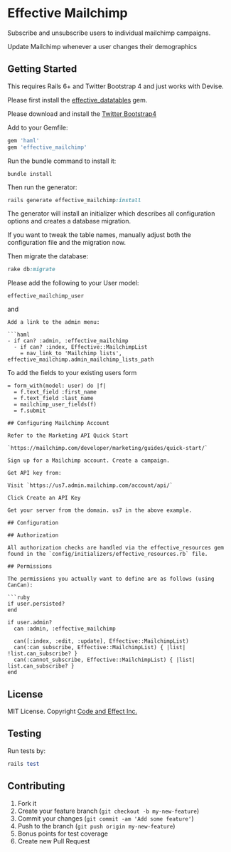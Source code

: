 # Effective Mailchimp

Subscribe and unsubscribe users to individual mailchimp campaigns.

Update Mailchimp whenever a user changes their demographics

## Getting Started

This requires Rails 6+ and Twitter Bootstrap 4 and just works with Devise.

Please first install the [effective_datatables](https://github.com/code-and-effect/effective_datatables) gem.

Please download and install the [Twitter Bootstrap4](http://getbootstrap.com)

Add to your Gemfile:

```ruby
gem 'haml'
gem 'effective_mailchimp'
```

Run the bundle command to install it:

```console
bundle install
```

Then run the generator:

```ruby
rails generate effective_mailchimp:install
```

The generator will install an initializer which describes all configuration options and creates a database migration.

If you want to tweak the table names, manually adjust both the configuration file and the migration now.

Then migrate the database:

```ruby
rake db:migrate
```

Please add the following to your User model:

```
effective_mailchimp_user
```

and

```
Add a link to the admin menu:

```haml
- if can? :admin, :effective_mailchimp
  - if can? :index, Effective::MailchimpList
    = nav_link_to 'Mailchimp lists', effective_mailchimp.admin_mailchimp_lists_path
```

To add the fields to your existing users form

```
= form_with(model: user) do |f|
  = f.text_field :first_name
  = f.text_field :last_name
  = mailchimp_user_fields(f)
  = f.submit

## Configuring Mailchimp Account

Refer to the Marketing API Quick Start

`https://mailchimp.com/developer/marketing/guides/quick-start/`

Sign up for a Mailchimp account. Create a campaign.

Get API key from:

Visit `https://us7.admin.mailchimp.com/account/api/`

Click Create an API Key

Get your server from the domain. us7 in the above example.

## Configuration

## Authorization

All authorization checks are handled via the effective_resources gem found in the `config/initializers/effective_resources.rb` file.

## Permissions

The permissions you actually want to define are as follows (using CanCan):

```ruby
if user.persisted?
end

if user.admin?
  can :admin, :effective_mailchimp

  can([:index, :edit, :update], Effective::MailchimpList)
  can(:can_subscribe, Effective::MailchimpList) { |list| !list.can_subscribe? }
  can(:cannot_subscribe, Effective::MailchimpList) { |list| list.can_subscribe? }
end
```

## License

MIT License. Copyright [Code and Effect Inc.](http://www.codeandeffect.com/)

## Testing

Run tests by:

```ruby
rails test
```

## Contributing

1. Fork it
2. Create your feature branch (`git checkout -b my-new-feature`)
3. Commit your changes (`git commit -am 'Add some feature'`)
4. Push to the branch (`git push origin my-new-feature`)
5. Bonus points for test coverage
6. Create new Pull Request
